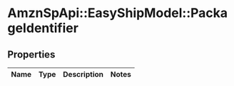# AmznSpApi::EasyShipModel::PackageIdentifier

## Properties
Name | Type | Description | Notes
------------ | ------------- | ------------- | -------------

